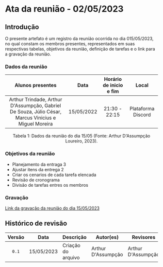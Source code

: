 # Ata da reunião - 02/05/2023
## Introdução

O presente artefato é um registro da reunião ocorrida no dia 015/05/2023, no qual constam os membros presentes, representados em suas respectivas tabelas, objetivos da reunião, definição de tarefas e o link para a gravação da reunião.

### Dados da reunião

|                                    Alunos presentes                                     |    Data    | Horário de inicio e fim |      Local       |
| :-------------------------------------------------------------------------------------: | :--------: | :---------------------: | :--------------: |
| Arthur Trindade, Arthur D'Assumpção, Gabriel De Souza, Júlio César, Marcus Vinicius e Miguel Moreira | 15/05/2022 | 21:30 - 22:15 | Plataforma Discord |

<div style="text-align: center">
<p> Tabela 1: Dados da reunião do dia 15/05 (Fonte: Arthur D'Assumpção Loureiro, 2023). </p>
</div>

### Objetivos da reunião

- Planejamento da entraga 3
- Ajustar itens da entrega 2
- Criar os cenarios de cada tarefa elencada
- Revisão de cronograma
- Divisão de tarefas entres os membros 


### Gravação

[Link da gravação da reunião do dia 15/05/2023](https://youtu.be/aNpdHYkpyV8) 


## Histórico de revisão

| Versão     | Data        | Descrição            | Autor(es)                  | Revisores          |
| :--------: | :---------: | -------------------- | -------------------------- | ------------------ |
| `0.1`      |  15/05/2023 | Criação do arquivo   | Arthur D'Assumpção            | Arthur D'Assumpção |

